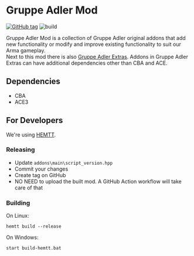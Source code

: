 # Gruppe Adler Mod

[![GitHub tag](https://img.shields.io/github/tag/gruppe-adler/grad_mod.svg)](https://github.com/gruppe-adler/grad_mod/releases)
![build](https://github.com/gruppe-adler/grad_mod/workflows/CI/badge.svg)

Gruppe Adler Mod is a collection of Gruppe Adler original addons that add new functionality or modify and improve existing functionality to suit our Arma gameplay.  
Next to this mod there is also [Gruppe Adler Extras](https://github.com/gruppe-adler/grad_extras). Addons in Gruppe Adler Extras can have additional dependencies other than CBA and ACE.

## Dependencies
- CBA
- ACE3

## For Developers

We're using [HEMTT](https://github.com/synixebrett/HEMTT).

### Releasing
- Update `addons\main\script_version.hpp`
- Commit your changes
- Create tag on GitHub
- NO NEED to upload the built mod. A GitHub Action workflow will take care of that

### Building
On Linux:
```
hemtt build --release
```
On Windows:
```
start build-hemtt.bat 
```
